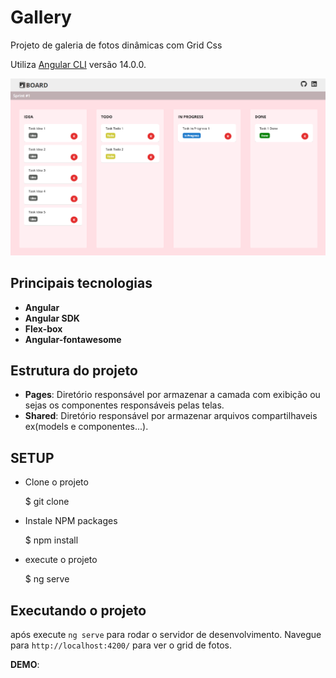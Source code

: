 # Gallery

Projeto de galeria de fotos dinâmicas com Grid Css

Utiliza [Angular CLI](https://github.com/angular/angular-cli) versão 14.0.0.

<img src="/src/assets/img/board.png" alt="gallery"/>

## Principais tecnologias

- **Angular**
- **Angular SDK**
- **Flex-box**
- **Angular-fontawesome** 

## Estrutura do projeto

- **Pages**: Diretório responsável por armazenar a camada com exibição ou sejas os componentes responsáveis pelas telas.
- **Shared**: Diretório responsável por armazenar arquivos compartilhaveis ex(models e componentes...).

## SETUP

- Clone o projeto

  $ git clone <url>


- Instale NPM packages

  $ npm install


- execute o projeto 

  $ ng serve
## Executando o projeto

após execute `ng serve` para rodar o servidor de desenvolvimento. Navegue para `http://localhost:4200/` para ver o grid de fotos.

**DEMO**: 

